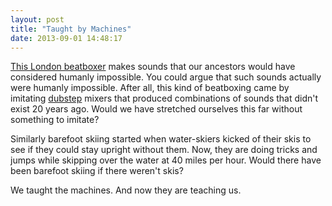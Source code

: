 ```yaml
---
layout: post
title: "Taught by Machines"
date: 2013-09-01 14:48:17
---
```


<p class="p1">
  <span class="s1"><a href="https://www.youtube.com/watch?v=Hn1mFnK97Hs">This London beatboxer</a></span> makes sounds that our ancestors would have considered humanly impossible. You could argue that such sounds actually were humanly impossible. After all, this kind of beatboxing came by imitating <a href="http://en.wikipedia.org/wiki/Dubstep">dubstep</a> mixers that produced combinations of sounds that didn't exist 20 years ago. Would we have stretched ourselves this far without something to imitate?
</p>

<p class="p1">
  Similarly barefoot skiing started when water-skiers kicked of their skis to see if they could stay upright without them. Now, they are doing tricks and jumps while skipping over the water at 40 miles per hour. Would there have been barefoot skiing if there weren't skis?
</p>

<p class="p1">
  We taught the machines. And now they are teaching us.
</p>